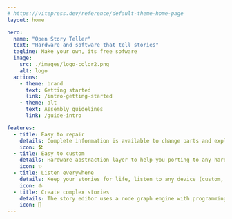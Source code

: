 ```yaml
---
# https://vitepress.dev/reference/default-theme-home-page
layout: home

hero:
  name: "Open Story Teller"
  text: "Hardware and software that tell stories"
  tagline: Make your own, its free sofware
  image:
    src: ./images/logo-color2.png
    alt: logo
  actions:
    - theme: brand
      text: Getting started
      link: /intro-getting-started
    - theme: alt
      text: Assembly guidelines
      link: /guide-intro

features:
  - title: Easy to repair
    details: Complete information is available to change parts and explain how it works
    icon: 🛠️
  - title: Easy to custom
    details: Hardware abstraction layer to help you porting to any hardware
    icon: ✨
  - title: Listen everywhere
    details: Keep your stories for life, listen to any device (custom, desktop, mobile, command line...)
    icon: ⛵
  - title: Create complex stories
    details: The story editor uses a node graph engine with programming nodes
    icon: 🏰
---
```

